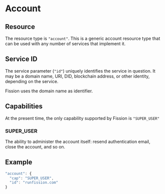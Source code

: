 # Account

## Resource

The resource type is `"account"`. This is a generic account resource type that can be used with any number of services that implement it.

## Service ID

The service parameter \(`"id"`\) uniquely identifies the service in question. It may be a domain name, URI, DID, blockchain address, or other identity, depending on the service.

Fission uses the domain name as identifier.

## Capabilities

At the present time, the only capability supported by Fission is `"SUPER_USER"`

### SUPER\_USER

The ability to administer the account itself: resend authentication email, close the account, and so on.

## Example

```javascript
"account": {
  "cap": "SUPER_USER",
  "id": "runfission.com"
}
```

